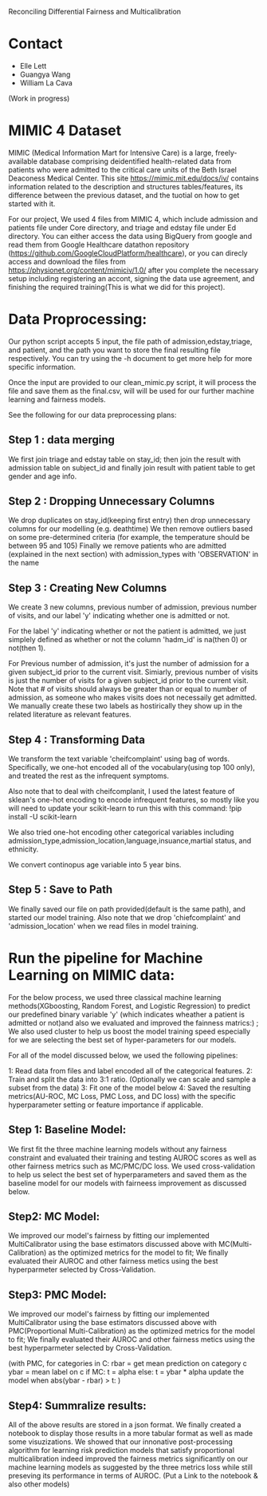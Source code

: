 Reconciling Differential Fairness and Multicalibration 

# Contact

- Elle Lett 
- Guangya Wang 
- William La Cava

(Work in progress)

# MIMIC 4 Dataset

MIMIC (Medical Information Mart for Intensive Care) is a large, freely-available database comprising deidentified health-related data from patients who were admitted to the critical care units of the Beth Israel Deaconess Medical Center. This site https://mimic.mit.edu/docs/iv/ contains information related to the description and structures tables/features, its difference between the previous dataset, and the tuotial on how to get started with it.

For our project, We used 4 files from MIMIC 4, which include admission and patients file under Core directory, and triage and edstay file under Ed directory. You can either access the data using BigQuery from google and read them from Google Healthcare datathon repository (https://github.com/GoogleCloudPlatform/healthcare), or you can direcly access and download the files from https://physionet.org/content/mimiciv/1.0/ after you complete the necessary setup including registering an accont, signing the data use agreement, and finishing the required training(This is what we did for this project).


# Data Proprocessing:

Our python script accepts 5 input, the file path of admission,edstay,triage, and patient, and the path you want to store the final resulting file respectively. You can try using the -h document to get more help for more specific information.

Once the input are provided to our clean_mimic.py script, it will process the file and save them as the final.csv, will will be used for our further machine learning and fairness models.

See the following for our data preprocessing plans:

## Step 1 : data merging

We first join triage and edstay table on stay_id; then join the result with admission table on subject_id and finally join result with patient table to get gender and age info.

## Step 2 : Dropping Unnecessary Columns

We drop duplicates on stay_id(keeping first entry) then drop unnecessary columns for our modelling (e.g. deathtime)
We then remove outliers based on some pre-determined criteria (for example, the temperature should be between 95 and 105)
Finally we remove patients who are admitted (explained in the next section) with admission_types with 'OBSERVATION' in the name

## Step 3 : Creating New Columns
We create 3 new columns, previous number of admission, previous number of visits, and our label 'y' indicating whether one is admitted or not.

For the label 'y' indicating whether or not the patient is admitted, we just simplely defined as whether or not the column 'hadm_id' is na(then 0) or not(then 1).

For Previous number of admission, it's just the number of admission for a given subject_id prior to the current visit. Simiarly, previous number of visits is just  the number of visits for a given subject_id prior to the current visit. Note that # of visits should always be greater than or equal to number of admission, as someone who makes visits does not necessaily get admitted. We manually create these two labels as hostirically they show up in the related literature as relevant features.

## Step 4 : Transforming Data

We transform the text variable 'cheifcomplaint' using bag of words. Specifically, we one-hot encoded all of the vocabulary(using top 100 only), and treated the rest as the infrequent symptoms.

Also note that to deal with cheifcomplanit, I used the latest feature of sklean's one-hot encoding to encode infrequent features, so mostly like you will need to update your scikit-learn to run this with this command: !pip install -U scikit-learn

We also tried one-hot encoding other categorical variables including admission_type,admission_location,language,insuance,martial status,
and ethnicity.

We convert continopus age variable into 5 year bins.

## Step 5 : Save to Path

We finally saved our file on path provided(default is the same path), and started our model training. Also note that we drop 'chiefcomplaint' and 'admission_location' when we read files in model training.

# Run the pipeline for Machine Learning on MIMIC data:

For the below process, we used three classical machine learning methods(XGboosting, Random Forest, and Logistic Regression) to predict our predefined binary variable 'y' (which indicates wheather a patient is admitted or not)and also we evaluated and improved the fainness matrics:) ; We also used cluster to help us boost the model training speed especially for we are selecting the best set of hyper-parameters for our models.

For all of the model discussed below, we used the following pipelines:

1: Read data from files and label encoded all of the categorical features.
2: Train and split the data into 3:1 ratio. (Optionally we can scale and sample a subset from the data)
3: Fit one of the model below
4: Saved the resulting metrics(AU-ROC, MC Loss, PMC Loss, and DC loss) with the specific hyperparameter setting or feature importance if applicable.

## Step 1: Baseline Model:

We first fit the three machine learning models without any fairness constraint and evaluated their training and testing AUROC scores as well as other fairness metrics such as MC/PMC/DC loss. We used cross-validation to help us select the best set of hyperparameters and saved them as the baseline model for our models with fairneess improvement as discussed below.

## Step2: MC Model:

We improved our model's fairness by fitting our implemented MultiCalibrator using the base estimators discussed above with MC(Multi-Calibration) as the optimized metrics for the model to fit; We finally evaluated their AUROC and other fairness metics using the best hyperparmeter selected by Cross-Validation.

## Step3: PMC Model:

We improved our model's fairness by fitting our implemented MultiCalibrator using the base estimators discussed above with PMC(Proportional Multi-Calibration) as the optimized metrics for the model to fit; We finally evaluated their AUROC and other fairness metics using the best hyperparmeter selected by Cross-Validation.

(with PMC, for categories  in C:
rbar = get mean prediction on category c
ybar = mean label on c
if MC:
t = alpha
else:
t = ybar * alpha
update the model when abs(ybar - rbar) > t:
)

## Step4: Summralize results:

All of the above results are stored in a json format. We finally created a notebook to display those results in a more tabular format as well as made some visuzizations. We showed that our innonative post-processing algorithm for learning risk prediction models that satisfy proportional multicalibration indeed improved the fairness metrics significantly on our machine learning models as suggested by the three metrics loss while still preseving its performance in terms of AUROC.
(Put a Link to the notebook & also other models)
